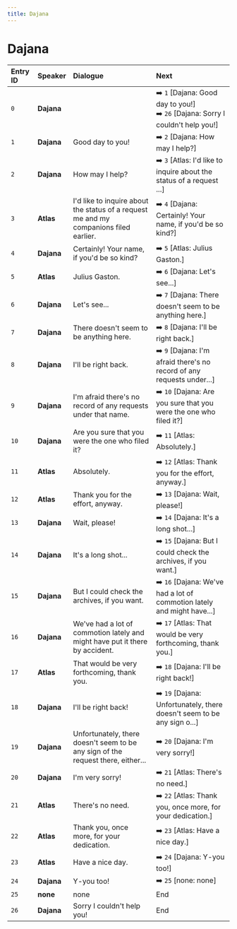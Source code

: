 ```yaml
---
title: Dajana
---
```


# Dajana


| Entry ID | Speaker | Dialogue | Next |
| :------- | :------ | :------- | :------------ |
| `0` | **Dajana** |  | ➡️ `1` \[Dajana: Good day to you\!\]<br>➡️ `26` \[Dajana: Sorry I couldn't help you\!\] |
| `1` | **Dajana** | Good day to you\! | ➡️ `2` \[Dajana: How may I help?\] |
| `2` | **Dajana** | How may I help? | ➡️ `3` \[Atlas: I'd like to inquire about the status of a request \.\.\.\] |
| `3` | **Atlas** | I'd like to inquire about the status of a request me and my companions filed earlier\. | ➡️ `4` \[Dajana: Certainly\! Your name, if you'd be so kind?\] |
| `4` | **Dajana** | Certainly\! Your name, if you'd be so kind? | ➡️ `5` \[Atlas: Julius Gaston\.\] |
| `5` | **Atlas** | Julius Gaston\. | ➡️ `6` \[Dajana: Let's see\.\.\.\] |
| `6` | **Dajana** | Let's see\.\.\. | ➡️ `7` \[Dajana: There doesn't seem to be anything here\.\] |
| `7` | **Dajana** | There doesn't seem to be anything here\. | ➡️ `8` \[Dajana: I'll be right back\.\] |
| `8` | **Dajana** | I'll be right back\. | ➡️ `9` \[Dajana: I'm afraid there's no record of any requests under\.\.\.\] |
| `9` | **Dajana** | I'm afraid there's no record of any requests under that name\. | ➡️ `10` \[Dajana: Are you sure that you were the one who filed it?\] |
| `10` | **Dajana** | Are you sure that you were the one who filed it? | ➡️ `11` \[Atlas: Absolutely\.\] |
| `11` | **Atlas** | Absolutely\. | ➡️ `12` \[Atlas: Thank you for the effort, anyway\.\] |
| `12` | **Atlas** | Thank you for the effort, anyway\. | ➡️ `13` \[Dajana: Wait, please\!\] |
| `13` | **Dajana** | Wait, please\! | ➡️ `14` \[Dajana: It's a long shot\.\.\.\] |
| `14` | **Dajana** | It's a long shot\.\.\. | ➡️ `15` \[Dajana: But I could check the archives, if you want\.\] |
| `15` | **Dajana** | But I could check the archives, if you want\. | ➡️ `16` \[Dajana: We've had a lot of commotion lately and might have\.\.\.\] |
| `16` | **Dajana** | We've had a lot of commotion lately and might have put it there by accident\. | ➡️ `17` \[Atlas: That would be very forthcoming, thank you\.\] |
| `17` | **Atlas** | That would be very forthcoming, thank you\. | ➡️ `18` \[Dajana: I'll be right back\!\] |
| `18` | **Dajana** | I'll be right back\! | ➡️ `19` \[Dajana: Unfortunately, there doesn't seem to be any sign o\.\.\.\] |
| `19` | **Dajana** | Unfortunately, there doesn't seem to be any sign of the request there, either\.\.\. | ➡️ `20` \[Dajana: I'm very sorry\!\] |
| `20` | **Dajana** | I'm very sorry\! | ➡️ `21` \[Atlas: There's no need\.\] |
| `21` | **Atlas** | There's no need\. | ➡️ `22` \[Atlas: Thank you, once more, for your dedication\.\] |
| `22` | **Atlas** | Thank you, once more, for your dedication\. | ➡️ `23` \[Atlas: Have a nice day\.\] |
| `23` | **Atlas** | Have a nice day\. | ➡️ `24` \[Dajana: Y\-you too\!\] |
| `24` | **Dajana** | Y\-you too\! | ➡️ `25` \[none: none\] |
| `25` | **none** | none | End |
| `26` | **Dajana** | Sorry I couldn't help you\! | End |
